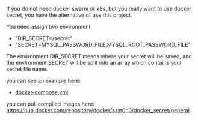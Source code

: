 If you do not need docker swarm or k8s, but you really want to use docker secret, you have the alternative of use this project. 

You need assign two environment:
- "DIR_SECRET=/secret"
- "SECRET=MYSQL_PASSWORD_FILE,MYSQL_ROOT_PASSWORD_FILE"

The environment DIR_SECRET means where your secret will be saved, 
and the environment SECRET will be split into an array which contains your secret file name. 

you can see an example here:
* [docker-compose.yml](https://github.com/ssst0n3/docker_secret/blob/master/docker-compose.yml)

you can pull compiled images here: 
https://hub.docker.com/repository/docker/ssst0n3/docker_secret/general